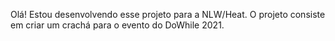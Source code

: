 Olá! Estou desenvolvendo esse projeto para a NLW/Heat. 
O projeto consiste em criar um crachá para o evento do DoWhile 2021.